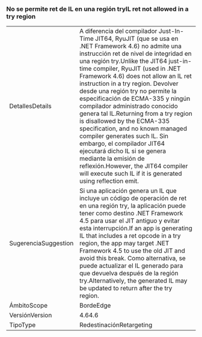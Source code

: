 ### <a name="il-ret-not-allowed-in-a-try-region"></a><span data-ttu-id="f4946-101">No se permite ret de IL en una región try</span><span class="sxs-lookup"><span data-stu-id="f4946-101">IL ret not allowed in a try region</span></span>

|   |   |
|---|---|
|<span data-ttu-id="f4946-102">Detalles</span><span class="sxs-lookup"><span data-stu-id="f4946-102">Details</span></span>|<span data-ttu-id="f4946-103">A diferencia del compilador Just-In-Time JIT64, RyuJIT (que se usa en .NET Framework 4.6) no admite una instrucción ret de nivel de integridad en una región try.</span><span class="sxs-lookup"><span data-stu-id="f4946-103">Unlike the JIT64 just-in-time compiler, RyuJIT (used in .NET Framework 4.6) does not allow an IL ret instruction in a try region.</span></span> <span data-ttu-id="f4946-104">Devolver desde una región try no permite la especificación de ECMA-335 y ningún compilador administrado conocido genera tal IL.</span><span class="sxs-lookup"><span data-stu-id="f4946-104">Returning from a try region is disallowed by the ECMA-335 specification, and no known managed compiler generates such IL.</span></span> <span data-ttu-id="f4946-105">Sin embargo, el compilador JIT64 ejecutará dicho IL si se genera mediante la emisión de reflexión.</span><span class="sxs-lookup"><span data-stu-id="f4946-105">However, the JIT64 compiler will execute such IL if it is generated using reflection emit.</span></span>|
|<span data-ttu-id="f4946-106">Sugerencia</span><span class="sxs-lookup"><span data-stu-id="f4946-106">Suggestion</span></span>|<span data-ttu-id="f4946-107">Si una aplicación genera un IL que incluye un código de operación de ret en una región try, la aplicación puede tener como destino .NET Framework 4.5 para usar el JIT antiguo y evitar esta interrupción.</span><span class="sxs-lookup"><span data-stu-id="f4946-107">If an app is generating IL that includes a ret opcode in a try region, the app may target .NET Framework 4.5 to use the old JIT and avoid this break.</span></span> <span data-ttu-id="f4946-108">Como alternativa, se puede actualizar el IL generado para que devuelva después de la región try.</span><span class="sxs-lookup"><span data-stu-id="f4946-108">Alternatively, the generated IL may be updated to return after the try region.</span></span>|
|<span data-ttu-id="f4946-109">Ámbito</span><span class="sxs-lookup"><span data-stu-id="f4946-109">Scope</span></span>|<span data-ttu-id="f4946-110">Borde</span><span class="sxs-lookup"><span data-stu-id="f4946-110">Edge</span></span>|
|<span data-ttu-id="f4946-111">Versión</span><span class="sxs-lookup"><span data-stu-id="f4946-111">Version</span></span>|<span data-ttu-id="f4946-112">4.6</span><span class="sxs-lookup"><span data-stu-id="f4946-112">4.6</span></span>|
|<span data-ttu-id="f4946-113">Tipo</span><span class="sxs-lookup"><span data-stu-id="f4946-113">Type</span></span>|<span data-ttu-id="f4946-114">Redestinación</span><span class="sxs-lookup"><span data-stu-id="f4946-114">Retargeting</span></span>|

